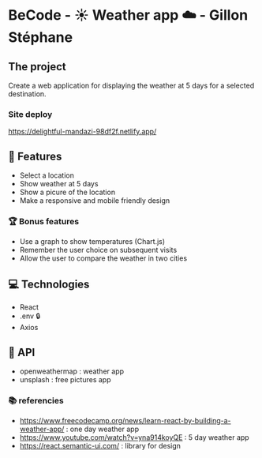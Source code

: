 # BeCode - :sunny: Weather app :cloud: - Gillon Stéphane

## The project

Create a web application for displaying the weather at 5 days for a selected destination.

### Site deploy

<https://delightful-mandazi-98df2f.netlify.app/>

## :memo: Features

* Select a location
* Show weather at 5 days
* Show a picure of the location
* Make a responsive and mobile friendly design

### :trophy: Bonus features

* Use a graph to show temperatures (Chart.js)
* Remember the user choice on subsequent visits
* Allow the user to compare the weather in two cities

## :computer: Technologies

* React
* .env :lock:
* Axios

## :postbox: API

* openweathermap : weather app
* unsplash : free pictures app

### :books: referencies

* <https://www.freecodecamp.org/news/learn-react-by-building-a-weather-app/> : one day weather app
* <https://www.youtube.com/watch?v=yna914koyQE> : 5 day weather app
* <https://react.semantic-ui.com/> : library for design
